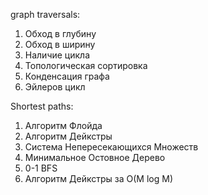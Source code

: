 graph traversals:
1. Обход в глубину
2. Обход в ширину
3. Наличие цикла
4. Топологическая сортировка
5. Конденсация графа
6. Эйлеров цикл

Shortest paths:
1. Алгоритм Флойда
2. Алгоритм Дейкстры
3. Система Непересекающихся Множеств
4. Минимальное Остовное Дерево
5. 0-1 BFS
6. Алгоритм Дейкстры за O(M log M)
   
